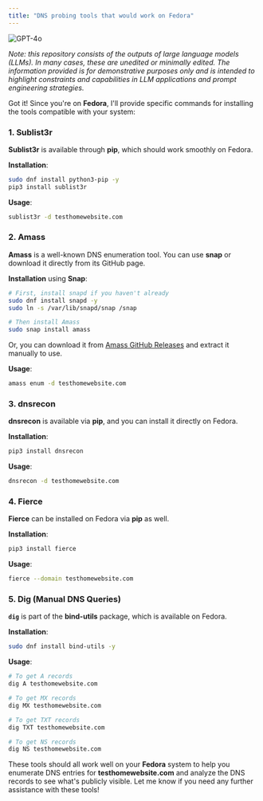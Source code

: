 ```yaml
---
title: "DNS probing tools that would work on Fedora"
---
```

![GPT-4o](https://img.shields.io/badge/GPT--4o-3333FF?style=for-the-badge&logo=openai&logoColor=white)



*Note: this repository consists of the outputs of large language models (LLMs). In many cases, these are unedited or minimally edited. The information provided is for demonstrative purposes only and is intended to highlight constraints and capabilities in LLM applications and prompt engineering strategies.*


Got it! Since you're on **Fedora**, I'll provide specific commands for installing the tools compatible with your system:

### **1. Sublist3r**
**Sublist3r** is available through **pip**, which should work smoothly on Fedora.

**Installation**:
```bash
sudo dnf install python3-pip -y
pip3 install sublist3r
```

**Usage**:
```bash
sublist3r -d testhomewebsite.com
```

### **2. Amass**
**Amass** is a well-known DNS enumeration tool. You can use **snap** or download it directly from its GitHub page.

**Installation** using **Snap**:
```bash
# First, install snapd if you haven't already
sudo dnf install snapd -y
sudo ln -s /var/lib/snapd/snap /snap

# Then install Amass
sudo snap install amass
```
Or, you can download it from [Amass GitHub Releases](https://github.com/OWASP/Amass/releases) and extract it manually to use.

**Usage**:
```bash
amass enum -d testhomewebsite.com
```

### **3. dnsrecon**
**dnsrecon** is available via **pip**, and you can install it directly on Fedora.

**Installation**:
```bash
pip3 install dnsrecon
```

**Usage**:
```bash
dnsrecon -d testhomewebsite.com
```

### **4. Fierce**
**Fierce** can be installed on Fedora via **pip** as well.

**Installation**:
```bash
pip3 install fierce
```

**Usage**:
```bash
fierce --domain testhomewebsite.com
```

### **5. Dig (Manual DNS Queries)**
**`dig`** is part of the **bind-utils** package, which is available on Fedora.

**Installation**:
```bash
sudo dnf install bind-utils -y
```

**Usage**:
```bash
# To get A records
dig A testhomewebsite.com

# To get MX records
dig MX testhomewebsite.com

# To get TXT records
dig TXT testhomewebsite.com

# To get NS records
dig NS testhomewebsite.com
```

These tools should all work well on your **Fedora** system to help you enumerate DNS entries for **testhomewebsite.com** and analyze the DNS records to see what's publicly visible. Let me know if you need any further assistance with these tools!